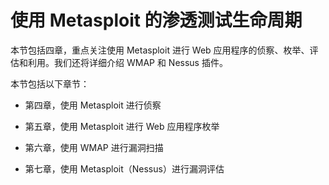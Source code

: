 # 使用 Metasploit 的渗透测试生命周期

本节包括四章，重点关注使用 Metasploit 进行 Web 应用程序的侦察、枚举、评估和利用。我们还将详细介绍 WMAP 和 Nessus 插件。

本节包括以下章节：

+   第四章，使用 Metasploit 进行侦察

+   第五章，使用 Metasploit 进行 Web 应用程序枚举

+   第六章，使用 WMAP 进行漏洞扫描

+   第七章，使用 Metasploit（Nessus）进行漏洞评估
